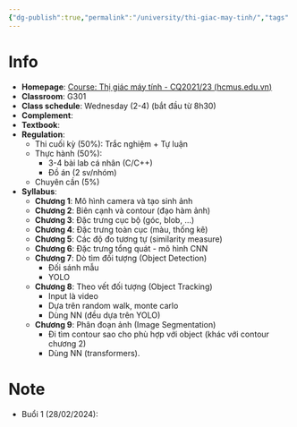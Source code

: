 ```yaml
---
{"dg-publish":true,"permalink":"/university/thi-giac-may-tinh/","tags":["university"],"created":"2024-02-28T08:58:45.075+07:00","updated":"2024-02-28T11:09:07.754+07:00"}
---
```


# Info
- **Homepage**: [Course: Thị giác máy tính - CQ2021/23 (hcmus.edu.vn)](https://courses.fit.hcmus.edu.vn/course/view.php?id=3968)
- **Classroom**: G301
- **Class schedule**: Wednesday (2-4) (bắt đầu từ 8h30)
- **Complement**: 
- **Textbook**:
- **Regulation**:
	- Thi cuối kỳ (50%): Trắc nghiệm + Tự luận
	- Thực hành (50%):
		- 3-4 bài lab cá nhân (C/C++)
		- Đồ án (2 sv/nhóm)
	- Chuyên cần (5%)
- **Syllabus**:
	- **Chương 1**: Mô hình camera và tạo sinh ảnh
	- **Chương 2**: Biên cạnh và contour (đạo hàm ảnh)
	- **Chương 3**: Đặc trưng cục bộ (góc, blob, ...)
	- **Chương 4**: Đặc trưng toàn cục (màu, thống kê)
	- **Chương 5**: Các độ đo tương tự (similarity measure)
	- **Chương 6**: Đặc trưng tổng quát - mô hình CNN
	- **Chương 7**: Dò tìm đối tượng (Object Detection)
		- Đối sánh mẫu
		- YOLO
	- **Chương 8**: Theo vết đối tượng (Object Tracking)
		- Input là video
		- Dựa trên random walk, monte carlo
		- Dùng NN (đều dựa trên YOLO)
	- **Chương 9**: Phân đoạn ảnh (Image Segmentation)
		- Đi tìm contour sao cho phù hợp với object (khác với contour chương 2)
		- Dùng NN (transformers).
# Note

- Buổi 1 (28/02/2024): 